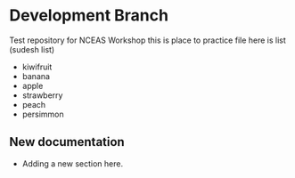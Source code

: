 # Development Branch
Test repository for NCEAS Workshop
this is place to practice file 
here is list (sudesh list)

* kiwifruit
* banana
* apple
* strawberry
* peach
* persimmon



## New documentation

- Adding a new section here.

